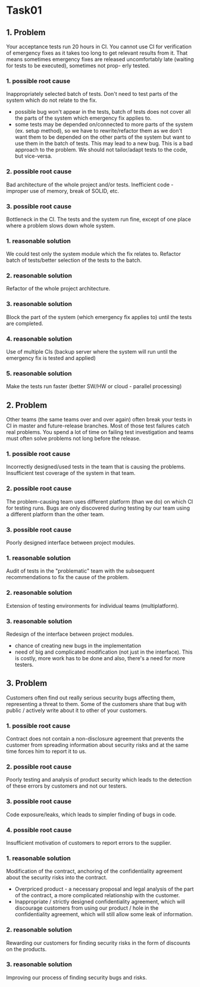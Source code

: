 # Task01

## 1. Problem
Your acceptance tests run 20 hours in CI. You cannot use CI for verification of emergency fixes as it takes too long to get relevant results from it. That means sometimes emergency fixes are released uncomfortably late (waiting for tests to be executed), sometimes not prop- erly tested.

### 1. possible root cause

Inappropriately selected batch of tests. Don't need to test parts of the system which do not relate to the fix.
- possible bug won't appear in the tests, batch of tests does not cover all the parts of the system which emergency fix applies to.
- some tests may be depended on/connected to more parts of the system (ex. setup method), so we have to rewrite/refactor them as we don't want them to be depended on the other parts of the system but want to use them in the batch of tests. This may lead to a new bug. This is a bad approach to the problem. We should not tailor/adapt tests to the code, but vice-versa.

### 2. possible root cause
Bad architecture of the whole project and/or tests. Inefficient code - improper use of memory, break of SOLID, etc.

### 3. possible root cause
Bottleneck in the CI. The tests and the system run fine, except of one place where a problem slows down whole system.

### 1. reasonable solution
We could test only the system module which the fix relates to. Refactor batch of tests/better selection of the tests to the batch.

### 2. reasonable solution
Refactor of the whole project architecture.

### 3. reasonable solution
Block the part of the system (which emergency fix applies to) until the tests are completed.

### 4. reasonable solution
Use of multiple CIs (backup server where the system will run until the emergency fix is tested and applied)

### 5. reasonable solution
Make the tests run faster (better SW/HW or cloud - parallel processing)

## 2. Problem
Other teams (the same teams over and over again) often break your tests in CI in master and future-release branches. Most of those test failures catch real problems. You spend a lot of time on failing test investigation and teams must often solve problems not long before the release.

### 1. possible root cause
Incorrectly designed/used tests in the team that is causing the problems. Insufficient test coverage of the system in that team.

### 2. possible root cause
The problem-causing team uses different platform (than we do) on which CI for testing runs. Bugs are only discovered during testing by our team using a different platform than the other team.

### 3. possible root cause
Poorly designed interface between project modules.

### 1. reasonable solution
Audit of tests in the "problematic" team with the subsequent recommendations to fix the cause of the problem.

### 2. reasonable solution
Extension of testing environments for individual teams (multiplatform).

### 3. reasonable solution
Redesign of the interface between project modules.
- chance of creating new bugs in the implementation
- need of big and complicated modification (not just in the interface). This is costly, more work has to be done and also, there's a need for more testers.

## 3. Problem
Customers often find out really serious security bugs affecting them, representing a threat to them. Some of the customers share that bug with public / actively write about it to other of your customers.

### 1. possible root cause
Contract does not contain a non-disclosure agreement that prevents the customer from spreading information about security risks and at the same time forces him to report it to us.

### 2. possible root cause
Poorly testing and analysis of product security which leads to the detection of these errors by customers and not our testers.

### 3. possible root cause
Code exposure/leaks, which leads to simpler finding of bugs in code. 

### 4. possible root cause
Insufficient motivation of customers to report errors to the supplier.

### 1. reasonable solution  
Modification of the contract, anchoring of the confidentiality agreement about the security risks into the contract.
- Overpriced product - a necessary proposal and legal analysis of the part of the contract, a more complicated relationship with the customer.
- Inappropriate / strictly designed confidentiality agreement, which will discourage customers from using our product / hole in the confidentiality agreement, which will still allow some leak of information.

### 2. reasonable solution
Rewarding our customers for finding security risks in the form of discounts on the products.

### 3. reasonable solution
Improving our process of finding security bugs and risks.

